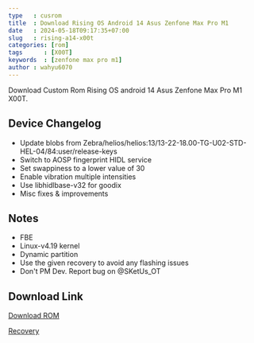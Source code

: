 ```yaml
---
type   : cusrom
title  : Download Rising OS Android 14 Asus Zenfone Max Pro M1
date   : 2024-05-18T09:17:35+07:00
slug   : rising-a14-x00t
categories: [rom]
tags      : [X00T]
keywords  : [zenfone max pro m1]
author : wahyu6070
---
```


Download Custom Rom Rising OS android 14 Asus Zenfone Max Pro M1 X00T.

## Device Changelog
- Update blobs from Zebra/helios/helios:13/13-22-18.00-TG-U02-STD-HEL-04/84:user/release-keys
- Switch to AOSP fingerprint HIDL service
- Set swappiness to a lower value of 30
- Enable vibration multiple intensities
- Use libhidlbase-v32 for goodix
- Misc fixes & improvements

## Notes
- FBE
- Linux-v4.19 kernel
- Dynamic partition
- Use the given recovery to avoid any flashing issues
- Don't PM Dev. Report bug on @SKetUs_OT

## Download Link
[Download ROM](https://sourceforge.net/projects/risingos-official/files/3.x/)

[Recovery](https://thgm1-my.sharepoint.com/personal/sketu_thgm1_onmicrosoft_com/_layouts/15/download.aspx?share=ESuI7enocGNDlb_PbwI0RNEBbJPjplVylk_EFGfe7jFZ3A)
